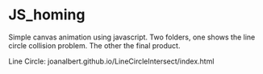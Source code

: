 # JS_homing

Simple canvas animation using javascript.
Two folders, one shows the line circle collision problem. The other the final product.

Line Circle: joanalbert.github.io/LineCircleIntersect/index.html
